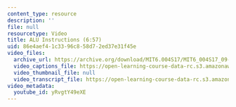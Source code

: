 ```yaml
---
content_type: resource
description: ''
file: null
resourcetype: Video
title: ALU Instructions (6:57)
uid: 86e4aef4-1c33-96c8-58d7-2ed37e31f45e
video_files:
  archive_url: https://archive.org/download/MIT6.004S17/MIT6_004S17_09-02-05_300k.mp4
  video_captions_file: https://open-learning-course-data-rc.s3.amazonaws.com/6-004-computation-structures-spring-2017/7b104edefd9155fdb83a2a92ff0d3c8f_yRvgtY49eXE.vtt
  video_thumbnail_file: null
  video_transcript_file: https://open-learning-course-data-rc.s3.amazonaws.com/6-004-computation-structures-spring-2017/843a56df49226f93f9ff65b93e87f7b2_yRvgtY49eXE.pdf
video_metadata:
  youtube_id: yRvgtY49eXE
---
```

